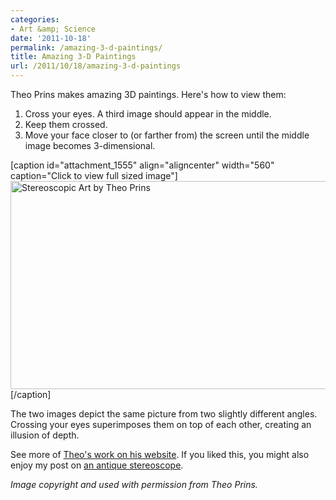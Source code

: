 ```yaml
---
categories:
- Art &amp; Science
date: '2011-10-18'
permalink: /amazing-3-d-paintings/
title: Amazing 3-D Paintings
url: /2011/10/18/amazing-3-d-paintings
---
```


Theo Prins makes amazing 3D paintings. Here's how to view them:

<ol>
<li>Cross your eyes. A third image should appear in the middle.</li>
<li>Keep them crossed.</li>
<li>Move your face closer to (or farther from) the screen until the middle image becomes 3-dimensional.</li>
</ol>

[caption id="attachment_1555" align="aligncenter" width="560" caption="Click to view full sized image"]<a href="https://gomakethings.com/wp-content/uploads/2011/10/Stereoscopic-Art-by-Theo-Prins.jpg"><img src="https://gomakethings.com/wp-content/uploads/2011/10/Stereoscopic-Art-by-Theo-Prins-560x333.jpg" alt="Stereoscopic Art by Theo Prins" title="Stereoscopic Art by Theo Prins" width="560" height="333" class="size-medium wp-image-1555" /></a>[/caption]

The two images depict the same picture from two slightly different angles. Crossing your eyes superimposes them on top of each other, creating an illusion of depth.

See more of <a href="http://www.theoprins.com/stereoscopic.html">Theo's work on his website</a>. If you liked this, you might also enjoy my post on <a href="https://gomakethings.com/the-original-view-master/">an antique stereoscope</a>.

<em>Image copyright and used with permission from Theo Prins.</em>